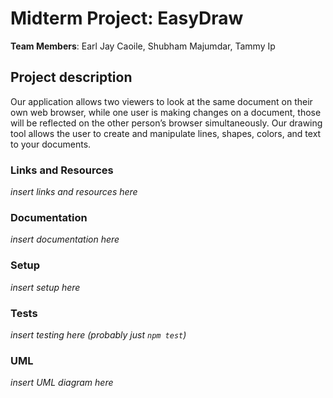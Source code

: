 # Midterm Project: EasyDraw

**Team Members**: Earl Jay Caoile, Shubham Majumdar, Tammy Ip

## Project description

Our application allows two viewers to look at the same document on their own web browser, while one user is making changes on a document, those will be reflected on the other person’s browser simultaneously. Our drawing tool allows the user to create and manipulate lines, shapes, colors, and text to your documents.

### Links and Resources

*insert links and resources here*

### Documentation

*insert documentation here*

### Setup

*insert setup here*

### Tests

*insert testing here (probably just `npm test`)*

### UML

*insert UML diagram here*
